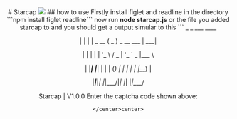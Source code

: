 
<center>
  # Starcap
  <image src="https://i.imgur.com/Vj7jNGO.png"></image>
  ## how to use
  Firstly install figlet and readline in the directory
  ```npm install figlet readline```
  now run <b>node starcap.js</b> or the file you added starcap to and you should get a output simular to this
  ```
  _     _            ___            ____
  
 | |   | |    _ __  ( _ ) _ __ ___ | ___|
 
 | |   | |   | '_ \ / _ \| '_ ` _ \|___ \
 
 | |___| |___| | | | (_) | | | | | |___) |
 
 |_____|_____|_| |_|\___/|_| |_| |_|____/
 

Starcap | V1.0.0
Enter the captcha code shown above:
  ```
</center>center>
